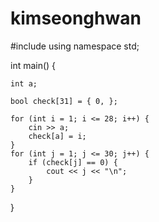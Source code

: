 # kimseonghwan

#include <iostream>
using namespace std;


int main() {

	int a;
	
	bool check[31] = { 0, };

	for (int i = 1; i <= 28; i++) {
		cin >> a;
		check[a] = i;
	}
	for (int j = 1; j <= 30; j++) {
		if (check[j] == 0) {
			cout << j << "\n";
		}
	}
}
